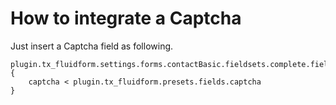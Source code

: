 # How to integrate a Captcha

Just insert a Captcha field as following.

```typo3_typoscript
plugin.tx_fluidform.settings.forms.contactBasic.fieldsets.complete.fields {
	captcha < plugin.tx_fluidform.presets.fields.captcha
}
```
